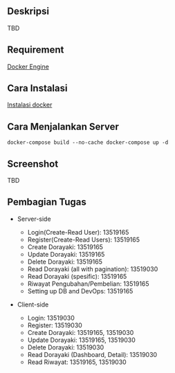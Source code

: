 ## Deskripsi
TBD

## Requirement
<a href="https://docs.docker.com/get-docker/" >Docker Engine</a> 

## Cara Instalasi
<a href="https://docs.docker.com/engine/install/u" >Instalasi docker </a>

## Cara Menjalankan Server
`
    docker-compose build --no-cache
    docker-compose up -d
`

## Screenshot
TBD

## Pembagian Tugas
- Server-side
    - Login(Create-Read User): 13519165
    - Register(Create-Read Users): 13519165
    - Create Dorayaki: 13519165
    - Update Dorayaki: 13519165
    - Delete Dorayaki: 13519165
    - Read Dorayaki (all with pagination): 13519030
    - Read Dorayaki (spesific): 13519165
    - Riwayat Pengubahan/Pembelian: 13519165
    - Setting up DB and DevOps: 13519165

- Client-side
    - Login: 13519030
    - Register: 13519030
    - Create Dorayaki: 13519165, 13519030
    - Update Dorayaki: 13519165, 13519030
    - Delete Dorayaki: 13519030
    - Read Dorayaki (Dashboard, Detail): 13519030
    - Read Riwayat: 13519165, 13519030
